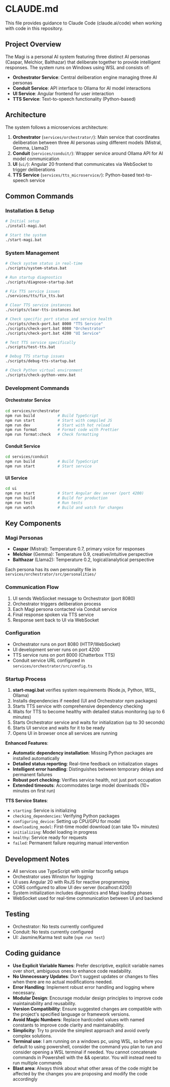 # CLAUDE.md

This file provides guidance to Claude Code (claude.ai/code) when working with code in this repository.

## Project Overview

The Magi is a personal AI system featuring three distinct AI personas (Caspar, Melchior, Balthazar) that deliberate together to provide intelligent responses. The system runs on Windows using WSL and consists of:

- **Orchestrator Service**: Central deliberation engine managing three AI personas
- **Conduit Service**: API interface to Ollama for AI model interactions  
- **UI Service**: Angular frontend for user interaction
- **TTS Service**: Text-to-speech functionality (Python-based)

## Architecture

The system follows a microservices architecture:

1. **Orchestrator** (`services/orchestrator/`): Main service that coordinates deliberation between three AI personas using different models (Mistral, Gemma, Llama2)
2. **Conduit** (`services/conduit/`): Wrapper service around Ollama API for AI model communication
3. **UI** (`ui/`): Angular 20 frontend that communicates via WebSocket to trigger deliberations
4. **TTS Service** (`services/tts_microservice/`): Python-based text-to-speech service

## Common Commands

### Installation & Setup
```bash
# Initial setup
./install-magi.bat

# Start the system
./start-magi.bat
```

### System Management
```bash
# Check system status in real-time
./scripts/system-status.bat

# Run startup diagnostics
./scripts/diagnose-startup.bat

# Fix TTS service issues
./services/tts/fix_tts.bat

# Clear TTS service instances
./scripts/clear-tts-instances.bat

# Check specific port status and service health
./scripts/check-port.bat 8000 "TTS Service"
./scripts/check-port.bat 8080 "Orchestrator"
./scripts/check-port.bat 4200 "UI Service"

# Test TTS service specifically
./scripts/test-tts.bat

# Debug TTS startup issues
./scripts/debug-tts-startup.bat

# Check Python virtual environment
./scripts/check-python-venv.bat
```

### Development Commands

#### Orchestrator Service
```bash
cd services/orchestrator
npm run build          # Build TypeScript
npm run start          # Start with compiled JS
npm run dev            # Start with hot reload
npm run format         # Format code with Prettier
npm run format:check   # Check formatting
```

#### Conduit Service
```bash
cd services/conduit
npm run build          # Build TypeScript
npm run start          # Start service
```

#### UI Service
```bash
cd ui
npm run start          # Start Angular dev server (port 4200)
npm run build          # Build for production
npm run test           # Run tests
npm run watch          # Build and watch for changes
```

## Key Components

### Magi Personas
- **Caspar** (Mistral): Temperature 0.7, primary voice for responses
- **Melchior** (Gemma): Temperature 0.9, creative/intuitive perspective  
- **Balthazar** (Llama2): Temperature 0.2, logical/analytical perspective

Each persona has its own personality file in `services/orchestrator/src/personalities/`

### Communication Flow
1. UI sends WebSocket message to Orchestrator (port 8080)
2. Orchestrator triggers deliberation process
3. Each Magi persona contacted via Conduit service
4. Final response spoken via TTS service
5. Response sent back to UI via WebSocket

### Configuration
- Orchestrator runs on port 8080 (HTTP/WebSocket)
- UI development server runs on port 4200
- TTS service runs on port 8000 (Chatterbox TTS)
- Conduit service URL configured in `services/orchestrator/src/config.ts`

### Startup Process
1. **start-magi.bat** verifies system requirements (Node.js, Python, WSL, Ollama)
2. Installs dependencies if needed (UI and Orchestrator npm packages)
3. Starts TTS service with comprehensive dependency checking
4. Waits for TTS to become healthy with detailed status monitoring (up to 6 minutes)
5. Starts Orchestrator service and waits for initialization (up to 30 seconds)
6. Starts UI service and waits for it to be ready
7. Opens UI in browser once all services are running

**Enhanced Features**:
- **Automatic dependency installation**: Missing Python packages are installed automatically
- **Detailed status reporting**: Real-time feedback on initialization stages
- **Intelligent error handling**: Distinguishes between temporary delays and permanent failures
- **Robust port checking**: Verifies service health, not just port occupation
- **Extended timeouts**: Accommodates large model downloads (10+ minutes on first run)

**TTS Service States**:
- `starting`: Service is initializing
- `checking_dependencies`: Verifying Python packages
- `configuring_device`: Setting up CPU/GPU for model
- `downloading_model`: First-time model download (can take 10+ minutes)
- `initializing`: Model loading in progress
- `healthy`: Service ready for requests
- `failed`: Permanent failure requiring manual intervention

## Development Notes

- All services use TypeScript with similar tsconfig setups
- Orchestrator uses Winston for logging
- UI uses Angular 20 with RxJS for reactive programming
- CORS configured to allow UI dev server (localhost:4200)
- System initialization includes diagnostics and Magi loading phases
- WebSocket used for real-time communication between UI and backend

## Testing

- Orchestrator: No tests currently configured
- Conduit: No tests currently configured  
- UI: Jasmine/Karma test suite (`npm run test`)

## Coding guidance

 - **Use Explicit Variable Names**: Prefer descriptive, explicit variable names over short, ambiguous ones to enhance code readability.
 - **No Unnecessary Updates**: Don't suggest updates or changes to files when there are no actual modifications needed.
 - **Error Handling**: Implement robust error handling and logging where necessary.
 - **Modular Design**: Encourage modular design principles to improve code maintainability and reusability.
 - **Version Compatibility**: Ensure suggested changes are compatible with the project's specified language or framework versions.
 - **Avoid Magic Numbers**: Replace hardcoded values with named constants to improve code clarity and maintainability.
 - **Simplicity**: Try to provide the simplest approach and avoid overly complex solutions.
 - **Terminal use**: I am running on a windows pc, using WSL, so before you default to using powershell, consider the command you plan to run and consider opening a WSL terminal if needed. You cannot concatenate commands in Powershell with the && operator. You will instead need to run multiple commands
 - **Blast area**: Always think about what other areas of the code might be affected by the changes you are proposing and modify the code accordingly